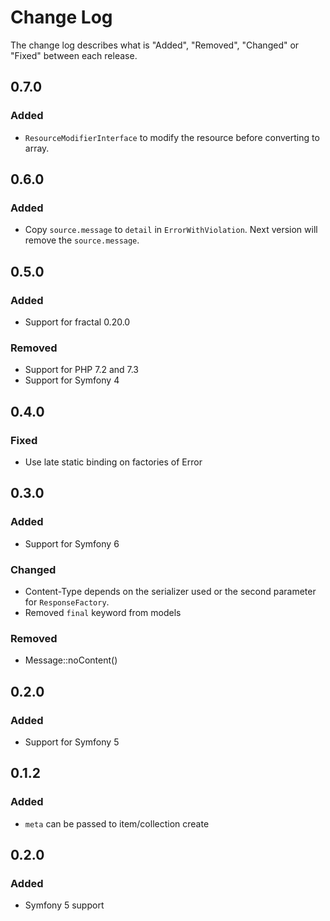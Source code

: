# Change Log

The change log describes what is "Added", "Removed", "Changed" or "Fixed" between each release.

## 0.7.0

### Added

- `ResourceModifierInterface` to modify the resource before converting to array.

## 0.6.0

### Added

- Copy `source.message` to `detail` in `ErrorWithViolation`. Next version will remove the `source.message`.

## 0.5.0

### Added

- Support for fractal 0.20.0

### Removed

- Support for PHP 7.2 and 7.3
- Support for Symfony 4

## 0.4.0

### Fixed

- Use late static binding on factories of Error

## 0.3.0

### Added

- Support for Symfony 6

### Changed

- Content-Type depends on the serializer used or the second parameter for `ResponseFactory`.
- Removed `final` keyword from models

### Removed

- Message::noContent()

## 0.2.0

### Added

- Support for Symfony 5

## 0.1.2

### Added

- `meta` can be passed to item/collection create
## 0.2.0

### Added

- Symfony 5 support
